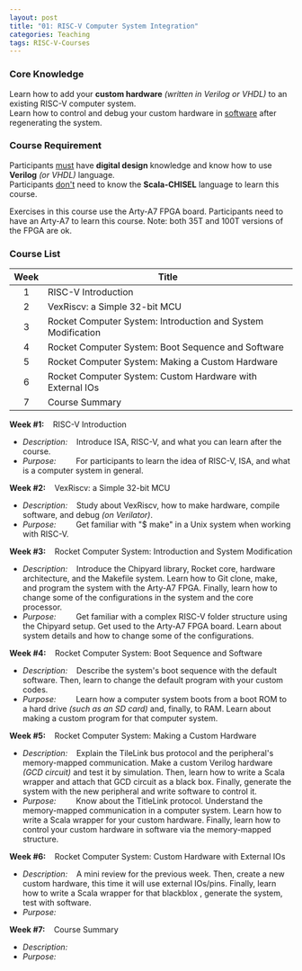 ```yaml
---
layout: post
title: "01: RISC-V Computer System Integration"
categories: Teaching
tags: RISC-V-Courses
---
```


### Core Knowledge

Learn how to add your **custom hardware** *(written in Verilog or VHDL)* to an existing RISC-V computer system.
<br>
Learn how to control and debug your custom hardware in <ins>software</ins> after regenerating the system.

### Course Requirement

Participants <ins>must</ins> have **digital design** knowledge and know how to use **Verilog** *(or VHDL)* language.
<br>
Participants <ins>don't</ins> need to know the **Scala-CHISEL** language to learn this course.

Exercises in this course use the Arty-A7 FPGA board. Participants need to have an Arty-A7 to learn this course. Note: both 35T and 100T versions of the FPGA are ok.

### Course List

| Week | Title |
|:---:|---|
| 1 | RISC-V Introduction |
| 2 | VexRiscv: a Simple 32-bit MCU |
| 3 | Rocket Computer System: Introduction and System Modification |
| 4 | Rocket Computer System: Boot Sequence and Software |
| 5 | Rocket Computer System: Making a Custom Hardware |
| 6 | Rocket Computer System: Custom Hardware with External IOs |
| 7 | Course Summary |

**Week #1:**&nbsp;&nbsp;&nbsp;&nbsp;RISC-V Introduction
- *Description:*&nbsp;&nbsp;&nbsp;&nbsp;Introduce ISA, RISC-V, and what you can learn after the course.
- *Purpose:*&nbsp;&nbsp;&nbsp;&nbsp;&nbsp;&nbsp;&nbsp;&nbsp;&nbsp;For participants to learn the idea of RISC-V, ISA, and what is a computer system in general.

**Week #2:**&nbsp;&nbsp;&nbsp;&nbsp;VexRiscv: a Simple 32-bit MCU
- *Description:*&nbsp;&nbsp;&nbsp;&nbsp;Study about VexRiscv, how to make hardware, compile software, and debug *(on Verilator)*.
- *Purpose:*&nbsp;&nbsp;&nbsp;&nbsp;&nbsp;&nbsp;&nbsp;&nbsp;&nbsp;Get familiar with "$ make" in a Unix system when working with RISC-V.

**Week #3:**&nbsp;&nbsp;&nbsp;&nbsp;Rocket Computer System: Introduction and System Modification
- *Description:*&nbsp;&nbsp;&nbsp;&nbsp;Introduce the Chipyard library, Rocket core, hardware architecture, and the Makefile system. Learn how to Git clone, make, and program the system with the Arty-A7 FPGA. Finally, learn how to change some of the configurations in the system and the core processor.
- *Purpose:*&nbsp;&nbsp;&nbsp;&nbsp;&nbsp;&nbsp;&nbsp;&nbsp;&nbsp;Get familiar with a complex RISC-V folder structure using the Chipyard setup. Get used to the Arty-A7 FPGA board. Learn about system details and how to change some of the configurations.

**Week #4:**&nbsp;&nbsp;&nbsp;&nbsp;Rocket Computer System: Boot Sequence and Software
- *Description:*&nbsp;&nbsp;&nbsp;&nbsp;Describe the system's boot sequence with the default software. Then, learn to change the default program with your custom codes.
- *Purpose:*&nbsp;&nbsp;&nbsp;&nbsp;&nbsp;&nbsp;&nbsp;&nbsp;&nbsp;Learn how a computer system boots from a boot ROM to a hard drive *(such as an SD card)* and, finally, to RAM. Learn about making a custom program for that computer system.

**Week #5:**&nbsp;&nbsp;&nbsp;&nbsp;Rocket Computer System: Making a Custom Hardware
- *Description:*&nbsp;&nbsp;&nbsp;&nbsp;Explain the TileLink bus protocol and the peripheral's memory-mapped communication. Make a custom Verilog hardware *(GCD circuit)* and test it by simulation. Then, learn how to write a Scala wrapper and attach that GCD circuit as a black box. Finally, generate the system with the new peripheral and write software to control it.
- *Purpose:*&nbsp;&nbsp;&nbsp;&nbsp;&nbsp;&nbsp;&nbsp;&nbsp;&nbsp;Know about the TitleLink protocol. Understand the memory-mapped communication in a computer system. Learn how to write a Scala wrapper for your custom hardware. Finally, learn how to control your custom hardware in software via the memory-mapped structure.

**Week #6:**&nbsp;&nbsp;&nbsp;&nbsp;Rocket Computer System: Custom Hardware with External IOs
- *Description:*&nbsp;&nbsp;&nbsp;&nbsp;A mini review for the previous week. Then, create a new custom hardware, this time it will use external IOs/pins. Finally, learn how to write a Scala wrapper for that blackblox , generate the system, test with software.
- *Purpose:*&nbsp;&nbsp;&nbsp;&nbsp;&nbsp;&nbsp;&nbsp;&nbsp;&nbsp;

**Week #7:**&nbsp;&nbsp;&nbsp;&nbsp;Course Summary
- *Description:*&nbsp;&nbsp;&nbsp;&nbsp;
- *Purpose:*&nbsp;&nbsp;&nbsp;&nbsp;&nbsp;&nbsp;&nbsp;&nbsp;&nbsp;
